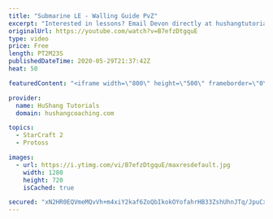 ```yaml
---
title: "Submarine LE - Walling Guide PvZ"
excerpt: "Interested in lessons? Email Devon directly at hushangtutorials@outlook.com ------------------------------------------------------------------------------------------------------- Want to support HuShang Tutorials directly? Patreon is a website where you can contribute a monthly donation that will help"
originalUrl: https://youtube.com/watch?v=B7efzDtgquE
type: video
price: Free
length: PT2M23S
publishedDateTime: 2020-05-29T21:37:42Z
heat: 50

featuredContent: "<iframe width=\"800\" height=\"500\" frameborder=\"0\" src=\"https://www.youtube.com/embed/B7efzDtgquE\" allow=\"accelerometer; autoplay; encrypted-media; gyroscope; picture-in-picture\" allowfullscreen></iframe>"

provider:
  name: HuShang Tutorials
  domain: hushangcoaching.com

topics:
  - StarCraft 2
  - Protoss

images:
  - url: https://i.ytimg.com/vi/B7efzDtgquE/maxresdefault.jpg
    width: 1280
    height: 720
    isCached: true

secured: "xN2HR0EQVmeMQvVh+m4xiY2kaf6ZoQbIkokOYofahrHB33ZshUhnJTq/JpuCxcl+SJRqT8zfujRrXBtQJYXy/90qB1Q4wzRP64C/xtdW24qZxQnyjK7TvSuN+/avssiVbV4HYu+MmL/EqiLfCu3zZ8rlA9VUY+6NLs/TQpeM6UU7zNVe3udezp8b4kf8XY1G4J/p4o3ABT03HPX8D+JPJWwKVNbF/G7AB4FzpeQVW2zvC6p87hczijUR7crtH2htkBOuiLjYBFC9ZytBJDv4OiewhqF6rlk8sYGx266cCrs3DwM97l/kg09kUcYDHm+hxQwtZ8YLKd4YVlfMsofPn0kPWUylV8B9MuAjEewK6XgB3pyAZ+XqQpS0e2qKbbCJOu+J4zQcpGTEKNjlib8p8W3pRZrfHSTnIETS63ms4TE=;v/GwlfAmEXSusaglFOTxeQ=="
---
```


